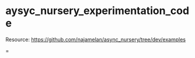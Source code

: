 # aysyc_nursery_experimentation_code
 
Resource: <https://github.com/najamelan/async_nursery/tree/dev/examples>

=
